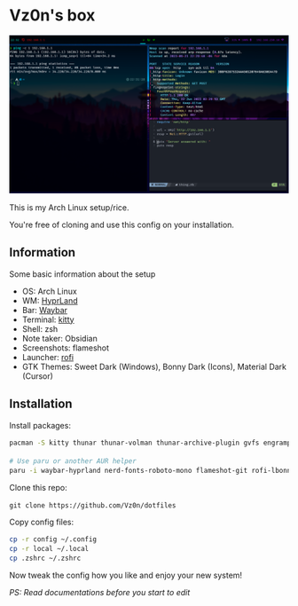 # Vz0n's box

![Preview](img/preview.png)

This is my Arch Linux setup/rice.

You're free of cloning and use this config on your installation.

## Information

Some basic information about the setup

- OS: Arch Linux
- WM: [HyprLand](https://github.com/hyprwm/Hyprland)
- Bar: [Waybar](https://github.com/Alexays/Waybar)
- Terminal: [kitty](https://github.com/kovidgoyal/kitty)
- Shell: zsh
- Note taker: Obsidian
- Screenshots: flameshot
- Launcher: [rofi](https://github.com/davatorium/rofi)
- GTK Themes: Sweet Dark (Windows), Bonny Dark (Icons), Material Dark (Cursor)

## Installation

Install packages:
```BASH
pacman -S kitty thunar thunar-volman thunar-archive-plugin gvfs engrampa hyprland hyprpaper zsh pavucontrol obsidian gammastep brightnessctl pocl firefox dunst bat lsd gthumb git xdg-desktop-portal-hyprland xdg-desktop-portal nwg-look bpytop duf obsidian

# Use paru or another AUR helper
paru -i waybar-hyprland nerd-fonts-roboto-mono flameshot-git rofi-lbonn-wayland
```

Clone this repo: 

`git clone https://github.com/Vz0n/dotfiles`

Copy config files:

```BASH
cp -r config ~/.config
cp -r local ~/.local
cp .zshrc ~/.zshrc
```

Now tweak the config how you like and enjoy your new system!

*PS: Read documentations before you start to edit*
